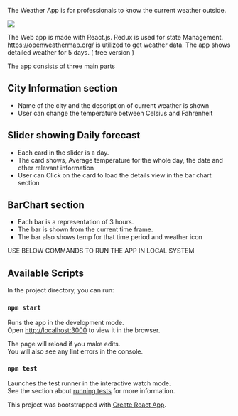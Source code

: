 

The Weather App is for professionals to know the current weather outside.


![](weatherAppDemo.gif)


The Web app is made with React.js. Redux is used for state Management.
https://openweathermap.org/ is utilized to get weather data.
The app shows detailed weather for 5 days. ( free version )

The app consists of three main parts

## City Information section
- Name of the city and the description of current weather is shown
- User can change the temperature between Celsius and Fahrenheit

## Slider showing Daily forecast
- Each card in the slider is a day. 
- The card shows, Average temperature for the whole day, the date and other relevant information
- User can Click on the card to load the details view in the bar chart section

## BarChart section
- Each bar is a representation of 3 hours.
- The bar is shown from the current time frame.
- The bar also shows temp for that time period and weather icon


USE BELOW COMMANDS TO RUN THE APP IN LOCAL SYSTEM

## Available Scripts

In the project directory, you can run:

### `npm start`

Runs the app in the development mode.<br>
Open [http://localhost:3000](http://localhost:3000) to view it in the browser.

The page will reload if you make edits.<br>
You will also see any lint errors in the console.

### `npm test`

Launches the test runner in the interactive watch mode.<br>
See the section about [running tests](https://facebook.github.io/create-react-app/docs/running-tests) for more information.


This project was bootstrapped with [Create React App](https://github.com/facebook/create-react-app).